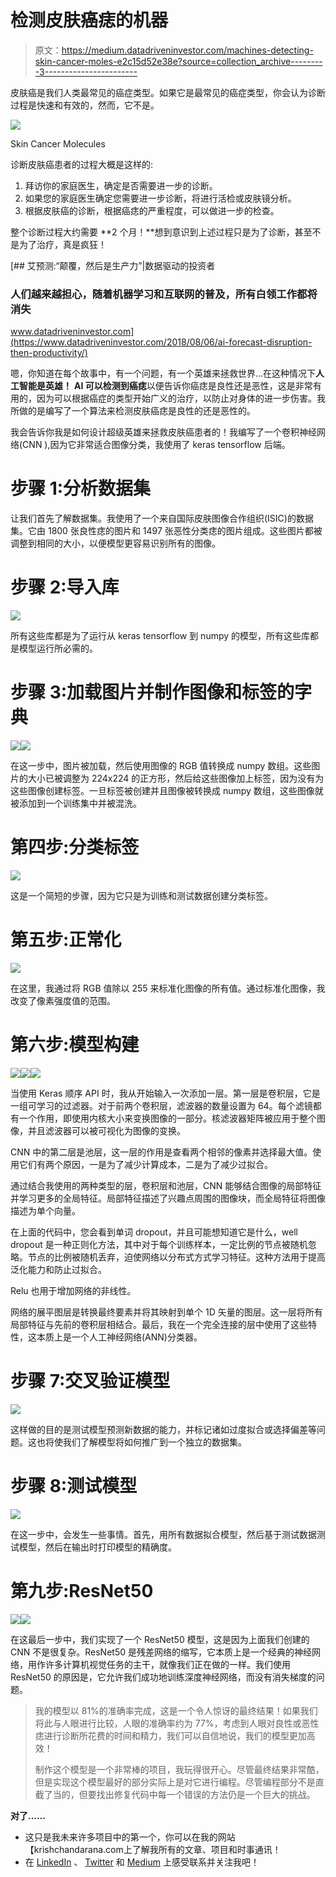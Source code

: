 # 检测皮肤癌痣的机器

> 原文：<https://medium.datadriveninvestor.com/machines-detecting-skin-cancer-moles-e2c15d52e38e?source=collection_archive---------3----------------------->

皮肤癌是我们人类最常见的癌症类型。如果它是最常见的癌症类型，你会认为诊断过程是快速和有效的，然而，它不是。

![](img/3cfd61f51bc1db41b24fa1960cf6f4a2.png)

Skin Cancer Molecules

诊断皮肤癌患者的过程大概是这样的:

1.  拜访你的家庭医生，确定是否需要进一步的诊断。
2.  如果您的家庭医生确定您需要进一步诊断，将进行活检或皮肤镜分析。
3.  根据皮肤癌的诊断，根据癌痣的严重程度，可以做进一步的检查。

整个诊断过程大约需要 **2 个月！**想到意识到上述过程只是为了诊断，甚至不是为了治疗，真是疯狂！

[](https://www.datadriveninvestor.com/2018/08/06/ai-forecast-disruption-then-productivity/) [## 艾预测:“颠覆，然后是生产力”|数据驱动的投资者

### 人们越来越担心，随着机器学习和互联网的普及，所有白领工作都将消失

www.datadriveninvestor.com](https://www.datadriveninvestor.com/2018/08/06/ai-forecast-disruption-then-productivity/) 

嗯，你知道在每个故事中，有一个问题，有一个英雄来拯救世界…在这种情况下**人工智能是英雄！** **AI 可以检测到癌痣**以便告诉你癌痣是良性还是恶性，这是非常有用的，因为可以根据癌症的类型开始广义的治疗，以防止对身体的进一步伤害。我所做的是编写了一个算法来检测皮肤癌痣是良性的还是恶性的。

我会告诉你我是如何设计超级英雄来拯救皮肤癌患者的！我编写了一个卷积神经网络(CNN ),因为它非常适合图像分类，我使用了 keras tensorflow 后端。

# 步骤 1:分析数据集

让我们首先了解数据集。我使用了一个来自国际皮肤图像合作组织(ISIC)的数据集。它由 1800 张良性痣的图片和 1497 张恶性分类痣的图片组成。这些图片都被调整到相同的大小，以便模型更容易识别所有的图像。

# 步骤 2:导入库

![](img/d743364297aa5a3a81afa29aef49519e.png)

所有这些库都是为了运行从 keras tensorflow 到 numpy 的模型，所有这些库都是模型运行所必需的。

# 步骤 3:加载图片并制作图像和标签的字典

![](img/93edf347c77601ece93b85f855e4e103.png)![](img/5b01cea9d3b883da2adad2ab297fdd46.png)

在这一步中，图片被加载，然后使用图像的 RGB 值转换成 numpy 数组。这些图片的大小已被调整为 224x224 的正方形，然后给这些图像加上标签，因为没有为这些图像创建标签。一旦标签被创建并且图像被转换成 numpy 数组，这些图像就被添加到一个训练集中并被混洗。

# 第四步:分类标签

![](img/ad5f3a7e79c5438737c3a96583d334c8.png)

这是一个简短的步骤，因为它只是为训练和测试数据创建分类标签。

# 第五步:正常化

![](img/2e4f86e7ed444bd3175f4c1f45936ee2.png)

在这里，我通过将 RGB 值除以 255 来标准化图像的所有值。通过标准化图像，我改变了像素强度值的范围。

# 第六步:模型构建

![](img/baa45685c58e97627cfe12459826b4b3.png)![](img/d51a322ee99965ae21a41214f117ef3f.png)![](img/50010ceb9bbf10cf2aba72b1903374ce.png)

当使用 Keras 顺序 API 时，我从开始输入一次添加一层。第一层是卷积层，它是一组可学习的过滤器。对于前两个卷积层，滤波器的数量设置为 64。每个滤镜都有一个作用，即使用内核大小来变换图像的一部分。核滤波器矩阵被应用于整个图像，并且滤波器可以被可视化为图像的变换。

CNN 中的第二层是池层，这一层的作用是查看两个相邻的像素并选择最大值。使用它们有两个原因，一是为了减少计算成本，二是为了减少过拟合。

通过结合我使用的两种类型的层，卷积层和池层，CNN 能够结合图像的局部特征并学习更多的全局特征。局部特征描述了兴趣点周围的图像块，而全局特征将图像描述为单个向量。

在上面的代码中，您会看到单词 dropout，并且可能想知道它是什么，well dropout 是一种正则化方法，其中对于每个训练样本，一定比例的节点被随机忽略。节点的比例被随机丢弃，迫使网络以分布式方式学习特征。这种方法用于提高泛化能力和防止过拟合。

Relu 也用于增加网络的非线性。

网络的展平图层是转换最终要素并将其映射到单个 1D 矢量的图层。这一层将所有局部特征与先前的卷积层相结合。最后，我在一个完全连接的层中使用了这些特性，这本质上是一个人工神经网络(ANN)分类器。

# 步骤 7:交叉验证模型

![](img/2151049f5f337472f9714c766b9070c2.png)

这样做的目的是测试模型预测新数据的能力，并标记诸如过度拟合或选择偏差等问题。这也将使我们了解模型将如何推广到一个独立的数据集。

# 步骤 8:测试模型

![](img/34a557aa1ae07024662e7cf0dd4ae51e.png)

在这一步中，会发生一些事情。首先，用所有数据拟合模型，然后基于测试数据测试模型，然后在输出时打印模型的精确度。

# 第九步:ResNet50

![](img/cb654bf97e15f5a5b41ef64b7bc8fdf9.png)![](img/66885821786294bc7b547e10d19944b5.png)

在这最后一步中，我们实现了一个 ResNet50 模型，这是因为上面我们创建的 CNN 不是很复杂。ResNet50 是残差网络的缩写，它本质上是一个经典的神经网络，用作许多计算机视觉任务的主干，就像我们正在做的一样。我们使用 ResNet50 的原因是，它允许我们成功地训练深度神经网络，而没有消失梯度的问题。

> 我的模型以 81%的准确率完成，这是一个令人惊讶的最终结果！如果我们将此与人眼进行比较，人眼的准确率约为 77%，考虑到人眼对良性或恶性痣进行诊断所花费的时间和精力，我们可以自信地说，我们的模型更加高效！
> 
> 制作这个模型是一个非常棒的项目，我玩得很开心。尽管最终结果非常酷，但是实现这个模型最好的部分实际上是对它进行编程。尽管编程部分不是直截了当的，但要找出修复代码中每一个错误的方法仍是一个巨大的挑战。

**对了……**

*   这只是我未来许多项目中的第一个，你可以在我的网站【krishchandarana.com上了解我所有的文章、项目和时事通讯！
*   在 [LinkedIn](https://www.linkedin.com/in/krish-chandarana-25a197177/) 、 [Twitter](http://twitter.com/krishchandarana) 和 [Medium](https://medium.com/@krishchandarana) 上感受联系并关注我吧！